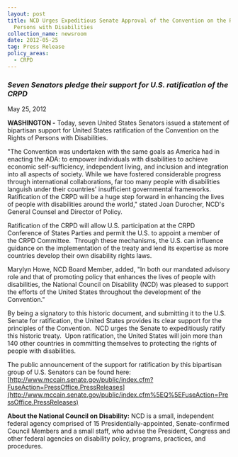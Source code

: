 ```yaml
---
layout: post
title: NCD Urges Expeditious Senate Approval of the Convention on the Rights of
  Persons with Disabilities
collection_name: newsroom
date: 2012-05-25
tag: Press Release
policy_areas:
  - CRPD
---
```

### ***Seven Senators pledge their support for U.S. ratification of the CRPD***

M﻿ay 25, 2012

**WASHINGTON -** Today, seven United States Senators issued a statement of bipartisan support for United States ratification of the Convention on the Rights of Persons with Disabilities.

"The Convention was undertaken with the same goals as America had in enacting the ADA: to empower individuals with disabilities to achieve economic self-sufficiency, independent living, and inclusion and integration into all aspects of society. While we have fostered considerable progress through international collaborations, far too many people with disabilities languish under their countries' insufficient governmental frameworks.  Ratification of the CRPD will be a huge step forward in enhancing the lives of people with disabilities around the world," stated Joan Durocher, NCD's General Counsel and Director of Policy. 

Ratification of the CRPD will allow U.S. participation at the CRPD Conference of States Parties and permit the U.S. to appoint a member of the CRPD Committee.  Through these mechanisms, the U.S. can influence guidance on the implementation of the treaty and lend its expertise as more countries develop their own disability rights laws. 

Marylyn Howe, NCD Board Member, added, "In both our mandated advisory role and that of promoting policy that enhances the lives of people with disabilities, the National Council on Disability (NCD) was pleased to support the efforts of the United States throughout the development of the Convention." 

By being a signatory to this historic document, and submitting it to the U.S. Senate for ratification, the United States provides its clear support for the principles of the Convention.  NCD urges the Senate to expeditiously ratify this historic treaty.  Upon ratification, the United States will join more than 140 other countries in committing themselves to protecting the rights of people with disabilities. 

The public announcement of the support for ratification by this bipartisan group of U.S. Senators can be found here:[http://www.mccain.senate.gov/public/index.cfm?FuseAction=PressOffice.PressReleases](http://www.mccain.senate.gov/public/index.cfm%5EQ%5EFuseAction=PressOffice.PressReleases)

**About the National Council on Disability:** NCD is a small, independent federal agency comprised of 15 Presidentially-appointed, Senate-confirmed Council Members and a small staff, who advise the President, Congress and other federal agencies on disability policy, programs, practices, and procedures.